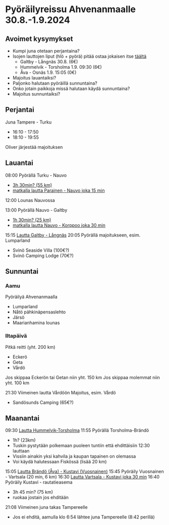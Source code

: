 # Pyöräilyreissu Ahvenanmaalle 30.8.-1.9.2024

## Avoimet kysymykset

- Kumpi juna otetaan perjantaina?
- Isojen lauttojen liput (hlö + pyörä) pitää ostaa jokaisen itse [täältä](https://boka.alandstrafiken.ax/)
  - Galtby - Långnäs 30.8. (6€)
  - Hummelvik - Torsholma 1.9. 09:30 (6€)
  - Åva - Osnäs 1.9. 15:05 (0€)
- Majoitus lauantaiksi?
- Paljonko halutaan pyöräillä sunnuntaina?
- Onko jotain paikkoja missä halutaan käydä sunnuntaina?
- Majoitus sunnuntaiksi?

## Perjantai

Juna Tampere - Turku

- 16:10 - 17:50
- 18:10 - 19:55

Oliver järjestää majoituksen

## Lauantai

08:00 Pyörällä Turku - Nauvo

- [3h 30min? (55 km)](https://www.openstreetmap.org/directions?engine=fossgis_osrm_bicycle&route=60.4517531%2C22.2670522%3B60.1923668%2C21.9106786)
- [matkalla lautta Parainen - Nauvo joka 15 min](https://www.finferries.fi/en/ferry-traffic/ferries-and-schedules/parainen-nauvo.html#timetables)

12:00 Lounas Nauvossa

13:00 Pyörällä Nauvo - Galtby

- [1h 30min? (25 km)](https://www.openstreetmap.org/directions?engine=fossgis_osrm_bicycle&route=60.1923668%2C21.9106786%3B60.18515%2C21.58582)
- [matkalla lautta Nauvo - Korppoo joka 30 min](https://www.finferries.fi/en/ferry-traffic/ferries-and-schedules/nauvo-korppoo.html#timetables)

15:15 [Lautta Galtby - Långnäs](https://www.aland.travel/southern-line)
20:05 Pyörällä majoitukseen, esim. Lumparland

- Svinö Seaside Villa (100€?)
- Svinö Camping Lodge (70€?)

## Sunnuntai

### Aamu

Pyöräilyä Ahvenanmaalla

- Lumparland
- Nåtö pähkinäpensaslehto
- Järsö
- Maarianhamina lounas

### Iltapäivä

Pitkä reitti (yht. 200 km)

- Eckerö
- Geta
- Vårdö

Jos skippaa Eckerön tai Getan niin yht. 150 km
Jos skippaa molemmat niin yht. 100 km

21:30 Viimeinen lautta Vårdöön
Majoitus, esim. Vårdö

- Sandösunds Camping (65€?)

## Maanantai

09:30 [Lautta Hummelvik-Torsholma](https://www.alandstrafiken.ax/sites/default/files/2025-07/alfageln-norra-1.7.2025.pdf)
11:55 Pyörällä Torsholma-Brändö

- 1h? (23km)
- Tuskin pystytään polkemaan puoleen tuntiin että ehdittäisiin 12:30 lauttaan
- Vissiin ainakin yksi kahvila ja kaupan tapainen on olemassa
- Voi käydä halutessaan Fiskössä (lisää 20 km)

15:05 [Lautta Brändö (Åva) - Kustavi (Vuosnainen)](https://www.alandstrafiken.ax/sites/default/files/2025-05/osnas-ava_0.pdf)
15:45 Pyöräily Vuosnainen - Vartsala (20 min, 6 km)
16:30 [Lautta Vartsala - Kustavi joka 30 min](https://www.finferries.fi/en/ferry-traffic/ferries-and-schedules/vartsala.html#timetables)
16:40 Pyöräily Kustavi - rautatieasema

- 3h 45 min? (75 km)
- ruokaa jostain jos ehditään

21:08 Viimeinen juna takas Tampereelle

- Jos ei ehditä, aamulla klo 6:54 lähtee juna Tampereelle (8:42 perillä)
